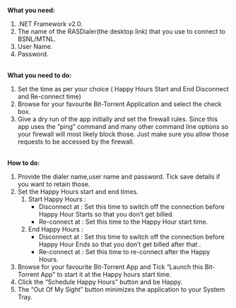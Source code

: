 <strong>What you need:</strong><br>
<ol>
<li> .NET Framework v2.0.</li>
<li> The name of the RASDialer(the desktop link) that you use to connect to BSNL/MTNL.</li>
<li> User Name.</li>
<li> Password.</li>
</ol>
<br>
<strong>What you need to do:</strong><br>
<ol>
<li> Set the time as per your choice ( Happy Hours Start and End Disconnect and Re-connect time)</li>
<li> Browse for your favourite Bit-Torrent Application and select the check box.</li>
<li> Give a dry run of the app initially and set the firewall rules. Since this app uses the “ping” command and many other command line options so your firewall will most likely block those. Just make sure you allow those requests to be accessed by the firewall.</li>
</ol>
<br>
<strong>How to do:</strong><br>
<ol>
<li> Provide the dialer name,user name and password. Tick save details if you want to retain those.</li>
<li> Set the Happy Hours start and end times.<br>
<ol>
<li> Start Happy Hours :
<ul>
<li> Disconnect at : Set this time to switch off the connection before Happy Hour Starts so that you don’t get billed.</li>
<li> Re-connect at : Set this time to the Happy Hour start time.</li>
</ul>
</li>
<li> End Happy Hours :
<ul>
<li> Disconnect at : Set this time to switch off the connection before Happy Hour Ends so that you don’t get billed after that .</li>
<li> Re-connect at : Set this time to re-connect after the Happy Hours.</li>
</ul>
</li>
</ol>
</li>
<li> Browse for your favourite Bit-Torrent App and Tick “Launch this Bit-Torrent App” to start it at the Happy hours start time.</li>
<li> Click the “Schedule Happy Hours” button and be Happy.</li>
<li> The “Out Of My Sight” button minimizes the application to your System Tray.</li>
</ol>